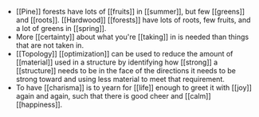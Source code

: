 - [[Pine]] forests have lots of [[fruits]] in [[summer]], but few [[greens]] and [[roots]]. [[Hardwood]] [[forests]] have lots of roots, few fruits, and a lot of greens in [[spring]].
- More [[certainty]] about what you're [[taking]] in is needed than things that are not taken in.
- [[Topology]] [[optimization]] can be used to reduce the amount of [[material]] used in a structure by identifying how [[strong]] a [[structure]] needs to be in the face of the directions it needs to be strong toward and using less material to meet that requirement.
- To have [[charisma]] is to yearn for [[life]] enough to greet it with [[joy]] again and again, such that there is good cheer and [[calm]] [[happiness]].